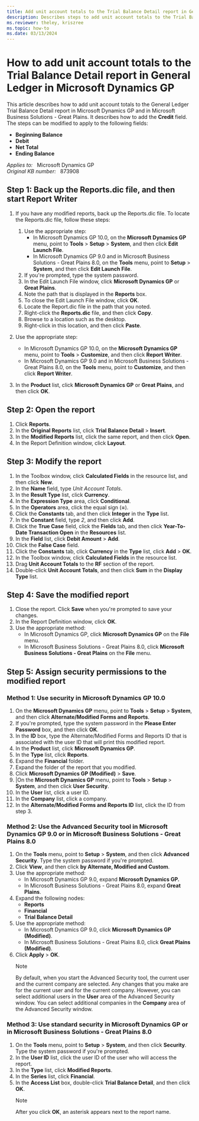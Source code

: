 ```yaml
---
title: Add unit account totals to the Trial Balance Detail report in General Ledger in Microsoft Dynamics GP
description: Describes steps to add unit account totals to the Trial Balance Detail report in General Ledger in Microsoft Dynamics GP.
ms.reviewer: theley, kriszree
ms.topic: how-to
ms.date: 03/13/2024
---
```

# How to add unit account totals to the Trial Balance Detail report in General Ledger in Microsoft Dynamics GP

This article describes how to add unit account totals to the General Ledger Trial Balance Detail report in Microsoft Dynamics GP and in Microsoft Business Solutions - Great Plains. It describes how to add the **Credit** field. The steps can be modified to apply to the following fields:

- **Beginning Balance**  
- **Debit**  
- **Net Total**  
- **Ending Balance**

_Applies to:_ &nbsp; Microsoft Dynamics GP  
_Original KB number:_ &nbsp; 873908

## Step 1: Back up the Reports.dic file, and then start Report Writer

1. If you have any modified reports, back up the Reports.dic file. To locate the Reports.dic file, follow these steps:
    1. Use the appropriate step:
        - In Microsoft Dynamics GP 10.0, on the **Microsoft Dynamics GP** menu, point to **Tools** > **Setup** > **System**, and then click **Edit Launch File**.
        - In Microsoft Dynamics GP 9.0 and in Microsoft Business Solutions - Great Plains 8.0, on the **Tools** menu, point to **Setup** > **System**, and then click **Edit Launch File**.
    1. If you're prompted, type the system password.
    1. In the Edit Launch File window, click **Microsoft Dynamics GP** or **Great Plains**.
    1. Note the path that is displayed in the **Reports** box.
    1. To close the Edit Launch File window, click **OK**.
    1. Locate the Report.dic file in the path that you noted.
    1. Right-click the **Reports.dic** file, and then click **Copy**.
    1. Browse to a location such as the desktop.
    1. Right-click in this location, and then click **Paste**.

1. Use the appropriate step:
    - In Microsoft Dynamics GP 10.0, on the **Microsoft Dynamics GP** menu, point to **Tools** > **Customize**, and then click **Report Writer**.
    - In Microsoft Dynamics GP 9.0 and in Microsoft Business Solutions - Great Plains 8.0, on the **Tools** menu, point to **Customize**, and then click **Report Writer**.

1. In the **Product** list, click **Microsoft Dynamics GP** or **Great Plains**, and then click **OK**.

## Step 2: Open the report

1. Click **Reports**.
1. In the **Original Reports** list, click **Trial Balance Detail** > **Insert**.
1. In the **Modified Reports** list, click the same report, and then click **Open**.
1. In the Report Definition window, click **Layout**.

## Step 3: Modify the report

1. In the Toolbox window, click **Calculated Fields** in the resource list, and then click **New**.
1. In the **Name** field, type *Unit Account Totals*.
1. In the **Result Type** list, click **Currency**.
1. In the **Expression Type** area, click **Conditional**.
1. In the **Operators** area, click the equal sign (**=**).
1. Click the **Constants** tab, and then click **Integer** in the **Type** list.
1. In the **Constant** field, type *2*, and then click **Add**.
1. Click the **True Case** field, click the **Fields** tab, and then click **Year-To-Date Transaction Open** in the **Resources** list.
1. In the **Field** list, click **Debit Amount** > **Add**.
1. Click the **False Case** field.
1. Click the **Constants** tab, click **Currency** in the **Type** list, click **Add** > **OK**.
1. In the Toolbox window, click **Calculated Fields** in the resource list.
1. Drag **Unit Account Totals** to the **RF** section of the report.
1. Double-click **Unit Account Totals**, and then click **Sum** in the **Display Type** list.

## Step 4: Save the modified report

1. Close the report. Click **Save** when you're prompted to save your changes.
1. In the Report Definition window, click **OK**.
1. Use the appropriate method:
    - In Microsoft Dynamics GP, click **Microsoft Dynamics GP** on the **File** menu.
    - In Microsoft Business Solutions - Great Plains 8.0, click **Microsoft Business Solutions - Great Plains** on the **File** menu.

## Step 5: Assign security permissions to the modified report

### Method 1: Use security in Microsoft Dynamics GP 10.0

1. On the **Microsoft Dynamics GP** menu, point to **Tools** > **Setup** > **System**, and then click **Alternate/Modified Forms and Reports**.
1. If you're prompted, type the system password in the **Please Enter Password** box, and then click **OK**.
1. In the **ID** box, type the Alternate/Modified Forms and Reports ID that is associated with the user ID that will print this modified report.
1. In the **Product** list, click **Microsoft Dynamics GP**.
1. In the **Type** list, click **Reports**.
1. Expand the **Financial** folder.
1. Expand the folder of the report that you modified.
1. Click **Microsoft Dynamics GP (Modified)** > **Save**.
1. |On the **Microsoft Dynamics GP** menu, point to **Tools** > **Setup** > **System**, and then click **User Security**.
1. In the **User** list, click a user ID.
1. In the **Company** list, click a company.
1. In the **Alternate/Modified Forms and Reports ID** list, click the ID from step 3.

### Method 2: Use the Advanced Security tool in Microsoft Dynamics GP 9.0 or in Microsoft Business Solutions - Great Plains 8.0

1. On the **Tools** menu, point to **Setup** > **System**, and then click **Advanced Security**. Type the system password if you're prompted.
1. Click **View**, and then click **by Alternate, Modified and Custom**.
1. Use the appropriate method:
    - In Microsoft Dynamics GP 9.0, expand **Microsoft Dynamics GP.**
    - In Microsoft Business Solutions - Great Plains 8.0, expand **Great Plains**.
1. Expand the following nodes:
    - **Reports**
    - **Financial**
    - **Trial Balance Detail**
1. Use the appropriate method:
    - In Microsoft Dynamics GP 9.0, click **Microsoft Dynamics GP (Modified)**.
    - In Microsoft Business Solutions - Great Plains 8.0, click **Great Plains (Modified)**.
1. Click **Apply** > **OK**.
    > [!NOTE]
    > By default, when you start the Advanced Security tool, the current user and the current company are selected. Any changes that you make are for the current user and for the current company. However, you can select additional users in the **User** area of the Advanced Security window. You can select additional companies in the **Company** area of the Advanced Security window.

### Method 3: Use standard security in Microsoft Dynamics GP or in Microsoft Business Solutions - Great Plains 8.0

1. On the **Tools** menu, point to **Setup** > **System**, and then click **Security**. Type the system password if you're prompted.
1. In the **User ID** list, click the user ID of the user who will access the report.
1. In the **Type** list, click **Modified Reports**.
1. In the **Series** list, click **Financial**.
1. In the **Access List** box, double-click **Trial Balance Detail**, and then click **OK**.
    > [!NOTE]
    > After you click **OK**, an asterisk appears next to the report name.
